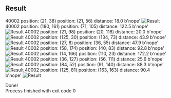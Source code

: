 ## Result ##
40002
position:  (21, 38)
position:  (21, 56)
distance:  18.0
b'nope'
![Result](https://github.com/Dmitry-Serebrennikov/IoT/blob/master/starsdist/Result_images/1.jpg)
40002
position:  (180, 161)
position:  (71, 105)
distance:  122.5
b'nope'
![Result](https://github.com/Dmitry-Serebrennikov/IoT/blob/master/starsdist/Result_images/2.jpg)
40002
position:  (21, 98)
position:  (20, 118)
distance:  20.0
b'nope'
![Result](https://github.com/Dmitry-Serebrennikov/IoT/blob/master/starsdist/Result_images/3.jpg)
40002
position:  (125, 30)
position:  (134, 73)
distance:  43.9
b'nope'
![Result](https://github.com/Dmitry-Serebrennikov/IoT/blob/master/starsdist/Result_images/4.jpg)
40002
position:  (27, 8)
position:  (36, 55)
distance:  47.9
b'nope'
![Result](https://github.com/Dmitry-Serebrennikov/IoT/blob/master/starsdist/Result_images/5.jpg)
40002
position:  (58, 174)
position:  (40, 83)
distance:  92.8
b'nope'
![Result](https://github.com/Dmitry-Serebrennikov/IoT/blob/master/starsdist/Result_images/6.jpg)
40002
position:  (14, 166)
position:  (110, 23)
distance:  172.2
b'nope'
![Result](https://github.com/Dmitry-Serebrennikov/IoT/blob/master/starsdist/Result_images/7.jpg)
40002
position:  (36, 127)
position:  (56, 111)
distance:  25.6
b'nope'
![Result](https://github.com/Dmitry-Serebrennikov/IoT/blob/master/starsdist/Result_images/8.jpg)
40002
position:  (84, 52)
position:  (91, 140)
distance:  88.3
b'nope'
![Result](https://github.com/Dmitry-Serebrennikov/IoT/blob/master/starsdist/Result_images/9.jpg)
40002
position:  (125, 81)
position:  (163, 163)
distance:  90.4
b'nope'
![Result](https://github.com/Dmitry-Serebrennikov/IoT/blob/master/starsdist/Result_images/10.jpg)  

Done!  
Process finished with exit code 0





